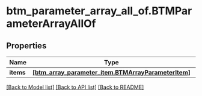 # btm_parameter_array_all_of.BTMParameterArrayAllOf

## Properties
Name | Type | Description | Notes
------------ | ------------- | ------------- | -------------
**items** | [**[btm_array_parameter_item.BTMArrayParameterItem]**](BTMArrayParameterItem.md) |  | [optional] 

[[Back to Model list]](../README.md#documentation-for-models) [[Back to API list]](../README.md#documentation-for-api-endpoints) [[Back to README]](../README.md)



